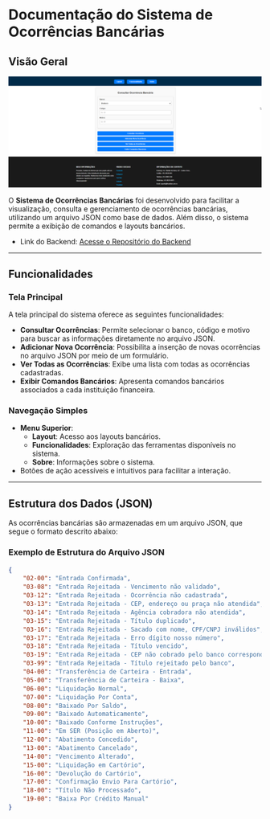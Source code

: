 # **Documentação do Sistema de Ocorrências Bancárias**

## **Visão Geral**

![Imagem do Sistema](https://github.com/gildevson/OcorrenciasBancarias/blob/main/src/components/Header/Layouts.png)

O **Sistema de Ocorrências Bancárias** foi desenvolvido para facilitar a visualização, consulta e gerenciamento de ocorrências bancárias, utilizando um arquivo JSON como base de dados. Além disso, o sistema permite a exibição de comandos e layouts bancários.

- Link do Backend: [Acesse o Repositório do Backend](https://github.com/gildevson/OcorrenciasBancariasBackend.git)

---

## **Funcionalidades**

### **Tela Principal**
A tela principal do sistema oferece as seguintes funcionalidades:

- **Consultar Ocorrências**: Permite selecionar o banco, código e motivo para buscar as informações diretamente no arquivo JSON.
- **Adicionar Nova Ocorrência**: Possibilita a inserção de novas ocorrências no arquivo JSON por meio de um formulário.
- **Ver Todas as Ocorrências**: Exibe uma lista com todas as ocorrências cadastradas.
- **Exibir Comandos Bancários**: Apresenta comandos bancários associados a cada instituição financeira.

### **Navegação Simples**
- **Menu Superior**:
  - **Layout**: Acesso aos layouts bancários.
  - **Funcionalidades**: Exploração das ferramentas disponíveis no sistema.
  - **Sobre**: Informações sobre o sistema.
- Botões de ação acessíveis e intuitivos para facilitar a interação.

---

## **Estrutura dos Dados (JSON)**

As ocorrências bancárias são armazenadas em um arquivo JSON, que segue o formato descrito abaixo:

### **Exemplo de Estrutura do Arquivo JSON**
```json
{
    "02-00": "Entrada Confirmada",
    "03-08": "Entrada Rejeitada - Vencimento não validado",
    "03-12": "Entrada Rejeitada - Ocorrência não cadastrada",
    "03-13": "Entrada Rejeitada - CEP, endereço ou praça não atendida",
    "03-14": "Entrada Rejeitada - Agência cobradora não atendida",
    "03-15": "Entrada Rejeitada - Título duplicado",
    "03-16": "Entrada Rejeitada - Sacado com nome, CPF/CNPJ inválidos",
    "03-17": "Entrada Rejeitada - Erro dígito nosso número",
    "03-18": "Entrada Rejeitada - Título vencido",
    "03-19": "Entrada Rejeitada - CEP não cobrado pelo banco correspondente",
    "03-99": "Entrada Rejeitada - Título rejeitado pelo banco",
    "04-00": "Transferência de Carteira - Entrada",
    "05-00": "Transferência de Carteira - Baixa",
    "06-00": "Liquidação Normal",
    "07-00": "Liquidação Por Conta",
    "08-00": "Baixado Por Saldo",
    "09-00": "Baixado Automaticamente",
    "10-00": "Baixado Conforme Instruções",
    "11-00": "Em SER (Posição em Aberto)",
    "12-00": "Abatimento Concedido",
    "13-00": "Abatimento Cancelado",
    "14-00": "Vencimento Alterado",
    "15-00": "Liquidação em Cartório",
    "16-00": "Devolução do Cartório",
    "17-00": "Confirmação Envio Para Cartório",
    "18-00": "Título Não Processado",
    "19-00": "Baixa Por Crédito Manual"
}
